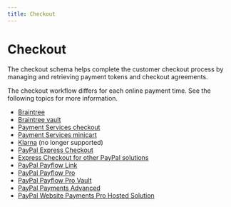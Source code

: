 ```yaml
---
title: Checkout
---
```


# Checkout

The checkout schema helps complete the customer checkout process by managing and retrieving payment tokens and checkout agreements.

The checkout workflow differs for each online payment time. See the following topics for more information.

*  [Braintree](../../payment-methods/braintree.md)
*  [Braintree vault](../../payment-methods/braintree-vault.md)
*  [Payment Services checkout](../../payment-services/checkout.md)
*  [Payment Services minicart](../../payment-services/minicart.md)
*  [Klarna](../../payment-methods/klarna.md) (no longer supported)
*  [PayPal Express Checkout](../../payment-methods/paypal-express-checkout.md)
*  [Express Checkout for other PayPal solutions](../../payment-methods/payflow-express.md)
*  [PayPal Payflow Link](../../payment-methods/payflow-link.md)
*  [PayPal Payflow Pro](../../payment-methods/payflow-pro.md)
*  [PayPal Payflow Pro Vault](../../payment-methods/payflow-pro-vault.md)
*  [PayPal Payments Advanced](../../payment-methods/payments-advanced.md)
*  [PayPal Website Payments Pro Hosted Solution](../../payment-methods/hosted-pro.md)

